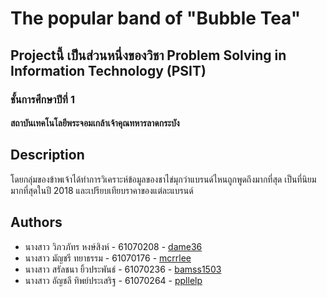 <h1>The popular band of "Bubble Tea"</h1>

<h2>Projectนี้ เป็นส่วนหนึ่งของวิชา Problem Solving in Information Technology (PSIT)</h2>
<h3>ชั้นการศึกษาปีที่ 1</h3>
<h4>สถาบันเทคโนโลยีพระจอมเกล้าเจ้าคุณทหารลาดกระบัง</h4>

## Description
<p>โดยกลุ่มของข้าพเจ้าได้ทำการวิเคราะห์ข้อมูลของชาไข่มุกว่าแบรนด์ไหนถูกพูดถึงมากที่สุด เป็นที่นิยมมากที่สุดในปี 2018 และเปรียบเทียบราคาของแต่ละแบรนด์</p>

## Authors
* นางสาว วิภวภัทร หงษ์สิงห์ - 61070208 - [dame36](https://github.com/dame36)
* นางสาว มัญชรี ทยาธรรม - 61070176 - [mcrrlee](https://github.com/mcrrlee)
* นางสาว สรัลชนา ยิ้วประพันธ์ - 61070236 - [bamss1503](https://github.com/bamss1503)
* นางสาว อัญชลี ทิพย์ประเสริฐ - 61070264 - [ppllelp](https://github.com/ppllelp)

